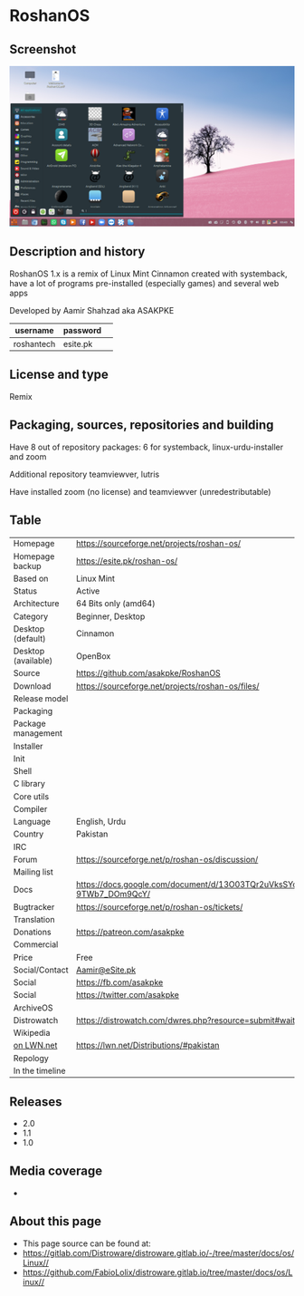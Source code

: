 # RoshanOS

## Screenshot

![RoshanOS 1.1 Screenshot](https://raw.githubusercontent.com/asakpke/RoshanOS/main/RoshanOS-1.1-Screenshot-1.png)

## Description and history

RoshanOS 1.x is a remix of Linux Mint Cinnamon created with systemback, have a lot of programs pre-installed (especially games) and several web apps

Developed by Aamir Shahzad aka ASAKPKE

| username | password |  |
|----------|----------|--|
| roshantech | esite.pk |  |


## License and type

Remix


## Packaging, sources, repositories and building

Have 8 out of repository packages: 6 for systemback, linux-urdu-installer and zoom

Additional repository teamviewver, lutris

Have installed zoom (no license) and teamviewver (unredestributable)


## Table

|                       |  |
|-----------------------|--|
| Homepage              | <https://sourceforge.net/projects/roshan-os/> |
| Homepage backup       | <https://esite.pk/roshan-os/> |
| Based on              | Linux Mint | MX Linux
| Status                | Active |
| Architecture          | 64 Bits only (amd64) |
| Category              | Beginner, Desktop |
| Desktop (default)     | Cinnamon | KDE
| Desktop (available)   | OpenBox |
| Source                | <https://github.com/asakpke/RoshanOS> |
| Download              | <https://sourceforge.net/projects/roshan-os/files/> |
| Release model         |  |
| Packaging             |  |
| Package management    |  |
| Installer             |  |
| Init                  |  |
| Shell                 |  |
| C library             |  |
| Core utils            |  |
| Compiler              |  |
| Language              | English, Urdu |
| Country               | Pakistan |
| IRC                   |  |
| Forum                 | <https://sourceforge.net/p/roshan-os/discussion/> |
| Mailing list          |  |
| Docs                  | <https://docs.google.com/document/d/13O03TQr2uVksSYozYaa_luC7MhF4G-9TWb7_DOm9QcY/> |
| Bugtracker            | <https://sourceforge.net/p/roshan-os/tickets/> |
| Translation           |  |
| Donations             | <https://patreon.com/asakpke> |
| Commercial            |  |
| Price                 | Free |
| Social/Contact        | Aamir@eSite.pk |
| Social                | <https://fb.com/asakpke> |
| Social                | <https://twitter.com/asakpke> |
| ArchiveOS             |  |
| Distrowatch           | <https://distrowatch.com/dwres.php?resource=submit#waiting> |
| Wikipedia             |  |
| [on LWN.net](https://lwn.net/Distributions/) | <https://lwn.net/Distributions/#pakistan> |
| Repology              |  |
| In the timeline       |  |


## Releases

* 2.0
* 1.1
* 1.0


## Media coverage

* 


## About this page

* This page source can be found at:
* <https://gitlab.com/Distroware/distroware.gitlab.io/-/tree/master/docs/os/Linux//>
* <https://github.com/FabioLolix/distroware.gitlab.io/tree/master/docs/os/Linux//>
